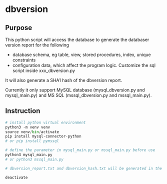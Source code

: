 # dbversion

## Purpose
This python script will access the database to generate the databaser version report for the following
 * database schema, eg table, view, stored procedures, index, unique constraints
 * configuration data, which affect the program logic. Customize the sql script inside xxx_dbversion.py

It will also generate a SHA1 hash of the dbversion report. 

Currently it only support MySQL database (mysql_dbversion.py and mysql_main.py) and MS SQL (mssql_dbversion.py and mssql_main.py). 

 

## Instruction
```python 
# install python virtual environment
python3 -m venv venv
source venv/bin/activate
pip install mysql-connector-python
# or pip install pymssql

# define the parameter in mysql_main.py or mssql_main.py before use
python3 mysql_main.py
# or python3 mssql_main.py

# dbversion_report.txt and dbversion_hash.txt will be generated in the current folder

deactivate
```
 

